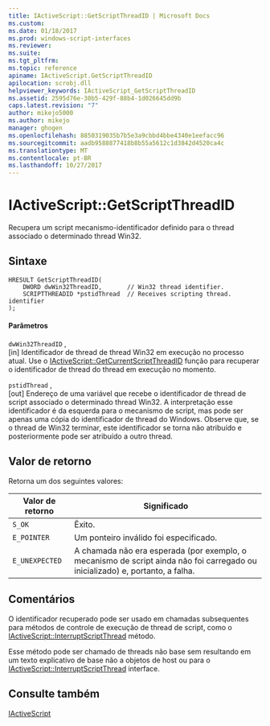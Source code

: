 ```yaml
---
title: IActiveScript::GetScriptThreadID | Microsoft Docs
ms.custom: 
ms.date: 01/18/2017
ms.prod: windows-script-interfaces
ms.reviewer: 
ms.suite: 
ms.tgt_pltfrm: 
ms.topic: reference
apiname: IActiveScript.GetScriptThreadID
apilocation: scrobj.dll
helpviewer_keywords: IActiveScript_GetScriptThreadID
ms.assetid: 2595d76e-30b5-429f-88b4-1d026645dd9b
caps.latest.revision: "7"
author: mikejo5000
ms.author: mikejo
manager: ghogen
ms.openlocfilehash: 8850319035b7b5e3a9cbbd4bbe4340e1eefacc96
ms.sourcegitcommit: aadb9588877418b8b55a5612c1d3842d4520ca4c
ms.translationtype: MT
ms.contentlocale: pt-BR
ms.lasthandoff: 10/27/2017
---
```

# <a name="iactivescriptgetscriptthreadid"></a>IActiveScript::GetScriptThreadID
Recupera um script mecanismo-identificador definido para o thread associado o determinado thread Win32.  
  
## <a name="syntax"></a>Sintaxe  
  
```  
HRESULT GetScriptThreadID(  
    DWORD dwWin32ThreadID,       // Win32 thread identifier.  
    SCRIPTTHREADID *pstidThread  // Receives scripting thread. identifier  
);  
```  
  
#### <a name="parameters"></a>Parâmetros  
 `dwWin32ThreadID` ,  
 [in] Identificador de thread de thread Win32 em execução no processo atual. Use o [IActiveScript::GetCurrentScriptThreadID](../../winscript/reference/iactivescript-getcurrentscriptthreadid.md) função para recuperar o identificador de thread do thread em execução no momento.  
  
 `pstidThread` ,  
 [out] Endereço de uma variável que recebe o identificador de thread de script associado o determinado thread Win32. A interpretação esse identificador é da esquerda para o mecanismo de script, mas pode ser apenas uma cópia do identificador de thread do Windows. Observe que, se o thread de Win32 terminar, este identificador se torna não atribuído e posteriormente pode ser atribuído a outro thread.  
  
## <a name="return-value"></a>Valor de retorno  
 Retorna um dos seguintes valores:  
  
|Valor de retorno|Significado|  
|------------------|-------------|  
|`S_OK`|Êxito.|  
|`E_POINTER`|Um ponteiro inválido foi especificado.|  
|`E_UNEXPECTED`|A chamada não era esperada (por exemplo, o mecanismo de script ainda não foi carregado ou inicializado) e, portanto, a falha.|  
  
## <a name="remarks"></a>Comentários  
 O identificador recuperado pode ser usado em chamadas subsequentes para métodos de controle de execução de thread de script, como o [IActiveScript::InterruptScriptThread](../../winscript/reference/iactivescript-interruptscriptthread.md) método.  
  
 Esse método pode ser chamado de threads não base sem resultando em um texto explicativo de base não a objetos de host ou para o [IActiveScript::InterruptScriptThread](../../winscript/reference/iactivescript-interruptscriptthread.md) interface.  
  
## <a name="see-also"></a>Consulte também  
 [IActiveScript](../../winscript/reference/iactivescript.md)